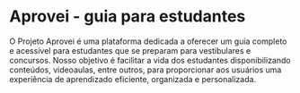 # Aprovei - guia para estudantes
O Projeto Aprovei é uma plataforma dedicada a oferecer um guia completo e acessível para estudantes que se preparam para vestibulares e concursos. Nosso objetivo é facilitar a vida dos estudantes disponibilizando conteúdos, videoaulas, entre outros, para proporcionar aos usuários uma experiência de aprendizado eficiente, organizada e personalizada.
